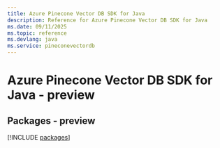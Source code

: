 ```yaml
---
title: Azure Pinecone Vector DB SDK for Java
description: Reference for Azure Pinecone Vector DB SDK for Java
ms.date: 09/11/2025
ms.topic: reference
ms.devlang: java
ms.service: pineconevectordb
---
```

# Azure Pinecone Vector DB SDK for Java - preview
## Packages - preview
[!INCLUDE [packages](pinecone-vector-db-index.md)]
